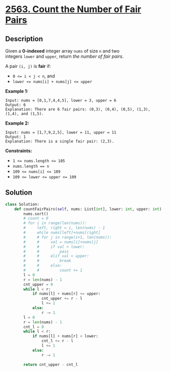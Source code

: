 # [2563. Count the Number of Fair Pairs](https://leetcode.com/problems/count-the-number-of-fair-pairs/description/?envType=daily-question&envId=2025-04-19)

## Description

Given a **0-indexed** integer array `nums` of size `n` and two integers `lower` and `upper`, return *the number of fair pairs*.

A pair `(i, j)` is **fair** if:

- `0 <= i < j < n`, and
- `lower <= nums[i] + nums[j] <= upper`

**Example 1:**

```
Input: nums = [0,1,7,4,4,5], lower = 3, upper = 6
Output: 6
Explanation: There are 6 fair pairs: (0,3), (0,4), (0,5), (1,3), (1,4), and (1,5).

```

**Example 2:**

```
Input: nums = [1,7,9,2,5], lower = 11, upper = 11
Output: 1
Explanation: There is a single fair pair: (2,3).

```

**Constraints:**

- `1 <= nums.length <= 105`
- `nums.length == n`
- `109 <= nums[i] <= 109`
- `109 <= lower <= upper <= 109`


## Solution

```python
class Solution:
    def countFairPairs(self, nums: List[int], lower: int, upper: int) -> int:
        nums.sort()
        # count = 0
        # for i in range(len(nums)):
        #     left, right = i, len(nums) - 1
        #     while nums[left]+nums[right]
        #     # for j in range(i+1, len(nums)):
        #     #     val = nums[i]+nums[j]
        #     #     if val < lower:
        #     #         pass
        #     #     elif val > upper:
        #     #         break
        #     #     else:
        #     #         count += 1
        l = 0
        r = len(nums) - 1
        cnt_upper = 0
        while l < r:
            if nums[l] + nums[r] <= upper:
                cnt_upper += r - l
                l += 1
            else:
                r -= 1
        l = 0
        r = len(nums) - 1
        cnt_l = 0
        while l < r:
            if nums[l] + nums[r] < lower:
                cnt_l += r - l
                l += 1
            else:
                r -= 1
        
        return cnt_upper - cnt_l
```